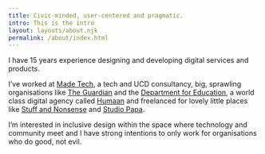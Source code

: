 ```yaml
---
title: Civic-minded, user-centered and pragmatic.
intro: This is the intro
layout: layouts/about.njk
permalink: /about/index.html
---
```


I have 15 years experience designing and developing digital services and products.

I’ve worked at [Made Tech](https://www.madetech.com/), a tech and UCD consultancy, big, sprawling organisations like [The Guardian](https://www.theguardian.com/uk) and the [Department for Education](https://www.gov.uk/government/organisations/department-for-education), a world class digital agency called [Humaan](http://humaan.com/) and freelanced for lovely little places like [Stuff and Nonsense](https://stuffandnonsense.co.uk/) and [Studio Papa](https://studiopapa.com.au/).

I’m interested in inclusive design within the space where technology and community meet and I have strong intentions to only work for organisations who do good, not evil.